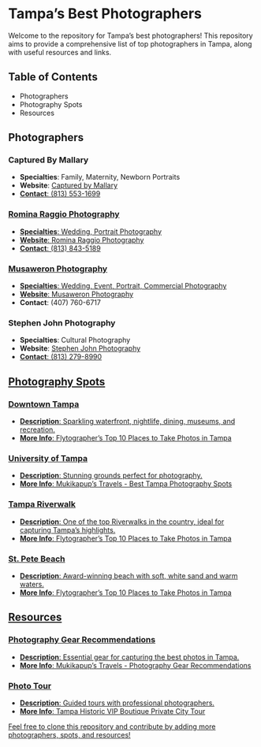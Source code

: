 # Tampa’s Best Photographers

Welcome to the repository for Tampa’s best photographers! This repository aims to provide a comprehensive list of top photographers in Tampa, along with useful resources and links.

## Table of Contents
- Photographers
- Photography Spots
- Resources

## Photographers

### Captured By Mallary
- **Specialties**: Family, Maternity, Newborn Portraits
- **Website**: <a href="https://capturedbymallary.com">Captured by Mallary
- **Contact**: (813) 553-1699

### Romina Raggio Photography
- **Specialties**: Wedding, Portrait Photography
- **Website**: <a href="https://www.rominaraggio.com/">Romina Raggio Photography
- **Contact**: (813) 843-5189

### Musaweron Photography
- **Specialties**: Wedding, Event, Portrait, Commercial Photography
- **Website**: <a href="https://www.musaweron.com">Musaweron Photography</a>
- **Contact**: (407) 760-6717

### Stephen John Photography
- **Specialties**: Cultural Photography
- **Website**: <a href="https://theculturalphotographer.net/">Stephen John Photography
- **Contact**: (813) 279-8990

## Photography Spots

### Downtown Tampa
- **Description**: Sparkling waterfront, nightlife, dining, museums, and recreation.
- **More Info**: Flytographer’s Top 10 Places to Take Photos in Tampa

### University of Tampa
- **Description**: Stunning grounds perfect for photography.
- **More Info**: Mukikapup’s Travels - Best Tampa Photography Spots

### Tampa Riverwalk
- **Description**: One of the top Riverwalks in the country, ideal for capturing Tampa’s highlights.
- **More Info**: Flytographer’s Top 10 Places to Take Photos in Tampa

### St. Pete Beach
- **Description**: Award-winning beach with soft, white sand and warm waters.
- **More Info**: Flytographer’s Top 10 Places to Take Photos in Tampa

## Resources

### Photography Gear Recommendations
- **Description**: Essential gear for capturing the best photos in Tampa.
- **More Info**: Mukikapup’s Travels - Photography Gear Recommendations

### Photo Tour
- **Description**: Guided tours with professional photographers.
- **More Info**: Tampa Historic VIP Boutique Private City Tour

Feel free to clone this repository and contribute by adding more photographers, spots, and resources!
